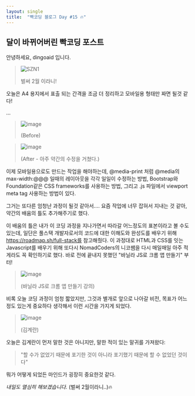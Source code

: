 ```yaml
---
layout: single
title:  "빡코딩 블로그 Day #15 🔥"
---
```


## 달이 바뀌어버린 빡코딩 포스트

안녕하세요, dingoaid 입니다.

> ![SZN1](https://github.com/dingoaid/dingoaid_blog/assets/107102476/3eda270e-f50e-4ac7-952a-6117e37d4210)
>
> 벌써 2월 이라니!

오늘은 A4 용지에서 표출 되는 간격을 조금 더 정리하고 모바일용 형태만 짜면 될것 같다!

...

>![image](https://github.com/dingoaid/dingoaid_blog/assets/107102476/9812b819-41dc-4f30-8eb4-8449bb498c8f)
>
>(Before)

>![image](https://github.com/dingoaid/dingoaid_blog/assets/107102476/495cc9c0-78f6-47d6-9794-1d5f5bd06166)
>
>(After - 아주 약간의 수정을 거쳤다.)

이제 모바일용으로도 만드는 작업을 해야하는데, @media-print 처럼 @media의 max-width:@@@ 일때의 레이아웃을 각각 일일이 수정하는 방법, 
Bootstrap와 Foundation같은 CSS frameworks를 사용하는 방법, 그리고 .js 파일에서 viewport meta tag 사용하는 방법이 있다.

그거는 또다른 엄청난 과정이 될것 같아서.... 요즘 작업에 너무 잡혀서 지내는 것 같아, 약간의 배움의 틀도 추가해주기로 했다. 

이 배움의 틀은 내가 이 코딩 과정을 지나가면서 따라갈 어느정도의 표본이라고 볼 수도 있는데, 일단은 풀스택 개발자로서의 코드에 대한 이해도와 완성도를 배우기 위해
https://roadmap.sh/full-stack를 참고해줬다. 이 과정대로 HTML과 CSS를 잇는 Javascript를 배우기 위해 또다시 NomadCoders의 니코쌤을 다시 매일매일 아주 적게라도 꼭 확인하기로 했다. 바로 전에 끝내지 못했던 "바닐라 JS로 크롬 앱 만들기" 부터!

>![image](https://github.com/dingoaid/dingoaid_blog/assets/107102476/312cc863-97ce-4693-871a-90163ddd6e50)
>
>(바닐라 JS로 크롬 앱 만들기 강의)

비록 오늘 코딩 과정이 엄청 짧았지만, 그것과 별개로 앞으로 나아갈 비전, 목표가 어느정도 있는게 중요하다 생각해서 이런 시간을 가지게 되었다.

>![image](https://github.com/dingoaid/dingoaid_blog/assets/107102476/a1f4f1fb-8963-4360-839b-120a5222f08a)
>
>(김계란)

오늘은 김계란이 먼저 말한 것은 아니지만, 말한 적이 있는 말귀를 가져왔다:

> "할 수가 없었기 때문에 포기한 것이 아니라 포기했기 때문에 할 수 없었던 것이다"

뭐가 어떻게 되었든 마인드가 굉장히 중요한것 같다.

*내일도 열심히 해보겠습니다.* (벌써 2월이라니..)🔥
